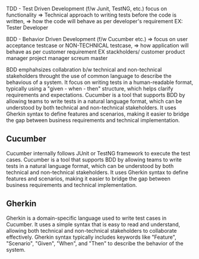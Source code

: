 TDD - Test Driven Development (f/w Junit, TestNG, etc.) focus on functionality 
=> Technical approach to writing tests before the code is written,
=> how the code will behave as per developer's requirement
EX:
Tester
Developer


BDD - Behavior Driven Development (f/w Cucumber etc.) 
=> focus on user acceptance testcase or NON-TECHNICAL testcase,
=> how application will behave as per customer requirement
EX
stackholders/ customer
product manager
project manager
screum master

BDD emphahsizes collabration b/w technical and non-technical stakeholders throught the use of common language to describe the behavious of a system.
It focus on writing tests in a human-readable format, typically using a "given - when -  then" structure, which helps clarify requirements and expectations.
Cucumber is a tool that supports BDD by allowing teams to write tests in a natural language format, which can be understood by both technical and non-technical stakeholders. It uses Gherkin syntax to define features and scenarios, making it easier to bridge the gap between business requirements and technical implementation.

Cucumber
---------
Cucumber internally follows JUnit or TestNG framework to execute the test cases.
Cucumber is a tool that supports BDD by allowing teams to write tests in a natural language format, which can be understood by both technical and non-technical stakeholders. It uses Gherkin syntax to define features and scenarios, making it easier to bridge the gap between business requirements and technical implementation.


Gherkin
-------
Gherkin is a domain-specific language used to write test cases in Cucumber. It uses a simple syntax that is easy to read and understand, allowing both technical and non-technical stakeholders to collaborate effectively. Gherkin syntax typically includes keywords like "Feature", "Scenario", "Given", "When", and "Then" to describe the behavior of the system.

